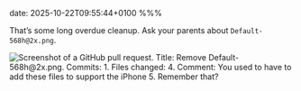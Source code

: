 date: 2025-10-22T09:55:44+0100
%%%

That’s some long overdue cleanup. Ask your parents about `Default-568h@2x.png`.

![Screenshot of a GitHub pull request. Title: Remove Default-568h@2x.png. Commits: 1. Files changed: 4. Comment: You used to have to add these files to support the iPhone 5. Remember that?](screenshot.png)
